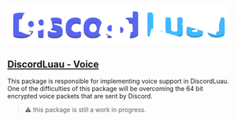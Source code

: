 <div align="center">
	<p>
		<a href=""><img src="https://raw.githubusercontent.com/DiscordLuau/.github/master/resource/DiscordLuau-Banner.png" width="512" alt="discord-luau"/></a>
	</p>
</div>

## [DiscordLuau - Voice](https://pesde.dev/packages/discord_luau/voice)

This package is responsible for implementing voice support in DiscordLuau. One of the difficulties of this package will be overcoming the 64 bit encrypted voice packets that are sent by Discord.

> ⚠️ this package is still a work in progress.